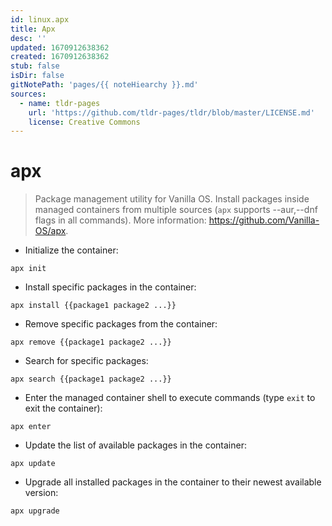 ```yaml
---
id: linux.apx
title: Apx
desc: ''
updated: 1670912638362
created: 1670912638362
stub: false
isDir: false
gitNotePath: 'pages/{{ noteHiearchy }}.md'
sources:
  - name: tldr-pages
    url: 'https://github.com/tldr-pages/tldr/blob/master/LICENSE.md'
    license: Creative Commons
---
```

# apx

> Package management utility for Vanilla OS.
> Install packages inside managed containers from multiple sources (`apx` supports --aur,--dnf flags in all commands).
> More information: <https://github.com/Vanilla-OS/apx>.

- Initialize the container:

`apx init`

- Install specific packages in the container:

`apx install {{package1 package2 ...}}`

- Remove specific packages from the container:

`apx remove {{package1 package2 ...}}`

- Search for specific packages:

`apx search {{package1 package2 ...}}`

- Enter the managed container shell to execute commands (type `exit` to exit the container):

`apx enter`

- Update the list of available packages in the container:

`apx update`

- Upgrade all installed packages in the container to their newest available version:

`apx upgrade`

